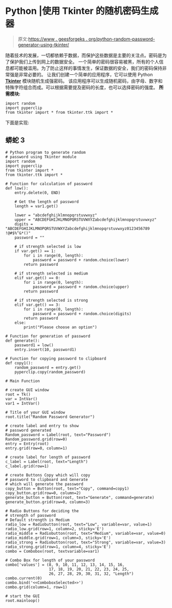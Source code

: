 # Python |使用 Tkinter 的随机密码生成器

> 原文:[https://www . geesforgeks . org/python-random-password-generator-using-tkinter/](https://www.geeksforgeeks.org/python-random-password-generator-using-tkinter/)

随着技术的发展，一切都依赖于数据，而保护这些数据是主要的关注点。密码是为了保护我们上传到网上的数据安全。
一个简单的密码很容易被黑，所有的个人信息都可能被滥用。为了防止这样的事情发生，保证数据的安全，我们的密码保持非常强是非常必要的。
让我们创建一个简单的应用程序，它可以使用 Python [**Tkinter**](https://www.geeksforgeeks.org/python-gui-tkinter/) 模块随机生成强密码。
该应用程序可以生成随机密码，由字母、数字和特殊字符组合而成。可以根据需要提及密码的长度，也可以选择密码的强度。
**所需模块:**

```
import random
import pyperclip
from tkinter import * from tkinter.ttk import *
```

下面是实现:

## 蟒蛇 3

```
# Python program to generate random
# password using Tkinter module
import random
import pyperclip
from tkinter import *
from tkinter.ttk import *

# Function for calculation of password
def low():
    entry.delete(0, END)

    # Get the length of password
    length = var1.get()

    lower = "abcdefghijklmnopqrstuvwxyz"
    upper = "ABCDEFGHIJKLMNOPQRSTUVWXYZabcdefghijklmnopqrstuvwxyz"
    digits = "ABCDEFGHIJKLMNOPQRSTUVWXYZabcdefghijklmnopqrstuvwxyz0123456789 !@#$%^&*()"
    password = ""

    # if strength selected is low
    if var.get() == 1:
        for i in range(0, length):
            password = password + random.choice(lower)
        return password

    # if strength selected is medium
    elif var.get() == 0:
        for i in range(0, length):
            password = password + random.choice(upper)
        return password

    # if strength selected is strong
    elif var.get() == 3:
        for i in range(0, length):
            password = password + random.choice(digits)
        return password
    else:
        print("Please choose an option")

# Function for generation of password
def generate():
    password1 = low()
    entry.insert(10, password1)

# Function for copying password to clipboard
def copy1():
    random_password = entry.get()
    pyperclip.copy(random_password)

# Main Function

# create GUI window
root = Tk()
var = IntVar()
var1 = IntVar()

# Title of your GUI window
root.title("Random Password Generator")

# create label and entry to show
# password generated
Random_password = Label(root, text="Password")
Random_password.grid(row=0)
entry = Entry(root)
entry.grid(row=0, column=1)

# create label for length of password
c_label = Label(root, text="Length")
c_label.grid(row=1)

# create Buttons Copy which will copy
# password to clipboard and Generate
# which will generate the password
copy_button = Button(root, text="Copy", command=copy1)
copy_button.grid(row=0, column=2)
generate_button = Button(root, text="Generate", command=generate)
generate_button.grid(row=0, column=3)

# Radio Buttons for deciding the
# strength of password
# Default strength is Medium
radio_low = Radiobutton(root, text="Low", variable=var, value=1)
radio_low.grid(row=1, column=2, sticky='E')
radio_middle = Radiobutton(root, text="Medium", variable=var, value=0)
radio_middle.grid(row=1, column=3, sticky='E')
radio_strong = Radiobutton(root, text="Strong", variable=var, value=3)
radio_strong.grid(row=1, column=4, sticky='E')
combo = Combobox(root, textvariable=var1)

# Combo Box for length of your password
combo['values'] = (8, 9, 10, 11, 12, 13, 14, 15, 16,
                   17, 18, 19, 20, 21, 22, 23, 24, 25,
                   26, 27, 28, 29, 30, 31, 32, "Length")
combo.current(0)
combo.bind('<<ComboboxSelected>>')
combo.grid(column=1, row=1)

# start the GUI
root.mainloop()
```